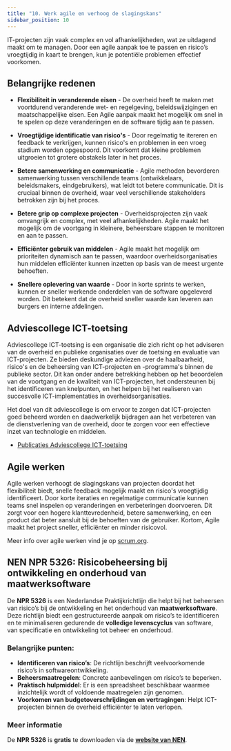 ```yaml
---
title: "10. Werk agile en verhoog de slagingskans"
sidebar_position: 10
---
```


IT-projecten zijn vaak complex en vol afhankelijkheden, wat ze uitdagend maakt
om te managen. Door een agile aanpak toe te passen en risico’s vroegtijdig in
kaart te brengen, kun je potentiële problemen effectief voorkomen.

## Belangrijke redenen

- **Flexibiliteit in veranderende eisen** - De overheid heeft te maken met
  voortdurend veranderende wet- en regelgeving, beleidswijzigingen en
  maatschappelijke eisen. Een Agile aanpak maakt het mogelijk om snel in te
  spelen op deze veranderingen en de software tijdig aan te passen.

- **Vroegtijdige identificatie van risico's** - Door regelmatig te itereren en
  feedback te verkrijgen, kunnen risico's en problemen in een vroeg stadium
  worden opgespoord. Dit voorkomt dat kleine problemen uitgroeien tot grotere
  obstakels later in het proces.

- **Betere samenwerking en communicatie** - Agile methoden bevorderen
  samenwerking tussen verschillende teams (ontwikkelaars, beleidsmakers,
  eindgebruikers), wat leidt tot betere communicatie. Dit is cruciaal binnen de
  overheid, waar veel verschillende stakeholders betrokken zijn bij het proces.

- **Betere grip op complexe projecten** - Overheidsprojecten zijn vaak
  omvangrijk en complex, met veel afhankelijkheden. Agile maakt het mogelijk om
  de voortgang in kleinere, beheersbare stappen te monitoren en aan te passen.

- **Efficiënter gebruik van middelen** - Agile maakt het mogelijk om
  prioriteiten dynamisch aan te passen, waardoor overheidsorganisaties hun
  middelen efficiënter kunnen inzetten op basis van de meest urgente behoeften.

- **Snellere oplevering van waarde** - Door in korte sprints te werken, kunnen
  er sneller werkende onderdelen van de software opgeleverd worden. Dit betekent
  dat de overheid sneller waarde kan leveren aan burgers en interne afdelingen.

## Adviescollege ICT-toetsing

Adviescollege ICT-toetsing is een organisatie die zich richt op het adviseren
van de overheid en publieke organisaties over de toetsing en evaluatie van
ICT-projecten. Ze bieden deskundige adviezen over de haalbaarheid, risico's en
de beheersing van ICT-projecten en -programma's binnen de publieke sector. Dit
kan onder andere betrekking hebben op het beoordelen van de voortgang en de
kwaliteit van ICT-projecten, het ondersteunen bij het identificeren van
knelpunten, en het helpen bij het realiseren van succesvolle ICT-implementaties
in overheidsorganisaties.

Het doel van dit adviescollege is om ervoor te zorgen dat ICT-projecten goed
beheerd worden en daadwerkelijk bijdragen aan het verbeteren van de
dienstverlening van de overheid, door te zorgen voor een effectieve inzet van
technologie en middelen.

- [Publicaties Adviescollege ICT-toetsing](https://www.adviescollegeicttoetsing.nl/publicaties)

## Agile werken

Agile werken verhoogt de slagingskans van projecten doordat het flexibiliteit
biedt, snelle feedback mogelijk maakt en risico's vroegtijdig identificeert.
Door korte iteraties en regelmatige communicatie kunnen teams snel inspelen op
veranderingen en verbeteringen doorvoeren. Dit zorgt voor een hogere
klanttevredenheid, betere samenwerking, en een product dat beter aansluit bij de
behoeften van de gebruiker. Kortom, Agile maakt het project sneller, efficiënter
en minder risicovol.

Meer info over agile werken vind je op [scrum.org](https://www.scrum.org/).

## NEN NPR 5326: Risicobeheersing bij ontwikkeling en onderhoud van maatwerksoftware

De **NPR 5326** is een Nederlandse Praktijkrichtlijn die helpt bij het beheersen
van risico’s bij de ontwikkeling en het onderhoud van **maatwerksoftware**. Deze
richtlijn biedt een gestructureerde aanpak om risico’s te identificeren en te
minimaliseren gedurende de **volledige levenscyclus** van software, van
specificatie en ontwikkeling tot beheer en onderhoud.

### Belangrijke punten:

- **Identificeren van risico’s**: De richtlijn beschrijft veelvoorkomende
  risico’s in softwareontwikkeling.
- **Beheersmaatregelen**: Concrete aanbevelingen om risico’s te beperken.
- **Praktisch hulpmiddel**: Er is een spreadsheet beschikbaar waarmee
  inzichtelijk wordt of voldoende maatregelen zijn genomen.
- **Voorkomen van budgetoverschrijdingen en vertragingen**: Helpt ICT-projecten
  binnen de overheid efficiënter te laten verlopen.

### Meer informatie

De **NPR 5326** is **gratis** te downloaden via de
**[website van NEN](https://www.nen.nl/npr-5326-2019-nl-262885)**.
